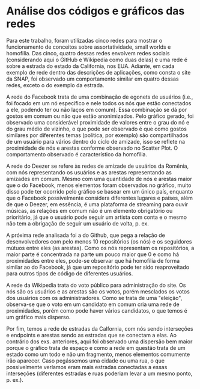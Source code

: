 # Análise dos códigos e gráficos das redes

 Para este trabalho, foram utilizadas cinco redes para mostrar o funcionamento de conceitos sobre assortatividade, small worlds e homofilia. Das cinco, quatro dessas redes envolvem redes sociais (considerando aqui o GitHub e Wikipedia como duas delas) e uma rede é sobre a estrada do estado da California, nos EUA. Adiante, em cada exemplo de rede dentro das descrições de aplicações, como consta o site da SNAP, foi observado um comportamento similar em quatro dessas redes, exceto o do exemplo da estrada.

 
  A rede do Facebook trata de uma combinação de egonets de usuários (i.e., foi focado em um nó específico e nele todos os nós que estão 
conectados a ele, podendo ter ou não laços em comum). Essa combinação se dá por gostos em comum ou não que estão anonimizados. Pelo gráfico gerado, foi observado uma considerável proximidade de valores entre o grau do nó e do grau médio de vizinho, o que pode ser observado é que como gostos similares por diferentes temas (política, por exemplo) são compartilhados de um usuário para vários dentro do ciclo de amizade, isso se reflete na proximidade de nós e arestas conforme observado no Scatter Plot. O comportamento observado é característico da homofilia.


  A rede do Deezer se refere às redes de amizade de usuários da Romênia, com nós representando os usuários e as arestas representando as
amizades em comum. Mesmo com uma quantidade de nós e arestas maior que o do Facebook, menos elementos foram observados no gráfico, muito
disso pode ter ocorrido pelo gráfico se basear em um único país, enquanto que o Facebook possivelmente considera diferentes lugares e países, além de que o Deezer, em essência, é uma plataforma de streaming para ouvir músicas, as relações em comum não é um elemento obrigatório ou prioritário, já que o usuário pode seguir um artista com conta e o mesmo não tem a obrigação de seguir um usuário de volta, p. ex.


  A próxima rede analisada foi a do Github, que pega a relação de desenvolvedores com pelo menos 10 repositórios (os nós) e os seguidores
mútuos entre eles (as arestas). Como os nós representam os repositórios, a maior parte é concentrada na parte um pouco maior que 0 e como
há proximidades entre eles, pode-se observar que há homofilia de forma similar ao do Facebook, já que um repositório pode ter sido reaproveitado para outros tipos de código de diferentes usuários.


  A rede da Wikipedia trata do voto público para administração do site. Os nós são os usuários e as arestas são os votos, porém mesclados
os votos dos usuários com os administradores. Como se trata de uma "eleição", observa-se que o voto em um candidato em comum cria uma rede de proximidades, porém como pode haver vários candidatos, o que temos é um gráfico mais disperso.


  Por fim, temos a rede de estradas da Calfornia, com nós sendo interseções e endpoints e arestas sendo as estradas que se conectam a elas. Ao contrário dos exs. anteriores, aqui foi observado uma dispersão bem maior porque o gráfico trata de espaço e como a rede em questão trata de um estado como um todo e não um fragmento, menos elementos comumente irão aparecer. Caso pegássemos uma cidade ou uma rua, o que possivelmente veríamos eram mais estradas conectadas a essas interseções (diferentes estradas e ruas poderiam levar a um mesmo ponto, p. ex.).
